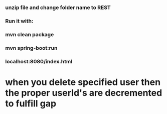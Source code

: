 ### unzip file and change folder name to REST
### Run it with:
### mvn clean package
### mvn spring-boot:run
### localhost:8080/index.html
# when you delete specified user then the proper userId's are decremented to fulfill gap

